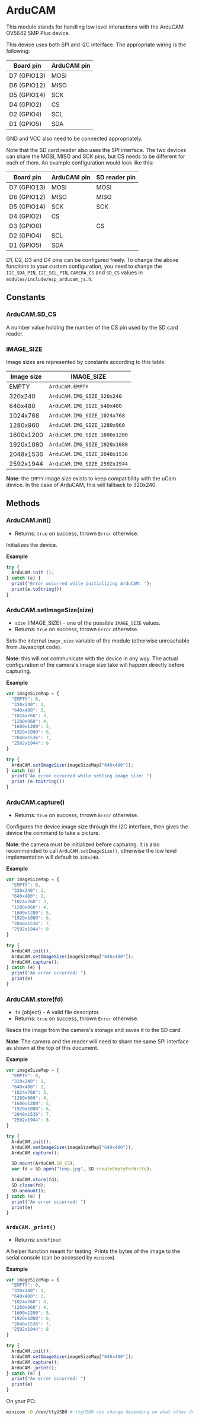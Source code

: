# ArduCAM

This module stands for handling low level interactions with the ArduCAM OV5642 5MP Plus device.

This device uses both SPI and I2C interface. The appropriate wiring is the following:

| Board pin | ArduCAM pin |
| ------ | ------ |
| D7 (GPIO13) | MOSI |
| D6 (GPIO12) | MISO |
| D5 (GPIO14) | SCK |
| D4 (GPIO2) | CS |
| D2 (GPIO4) | SCL |
| D1 (GPIO5) | SDA |

GND and VCC also need to be connected appropriately.

Note that the SD card reader also uses the SPI interface. The two devices can share the MOSI, MISO and SCK pins, but CS needs to be different for each of them. An example configuration would look like this:

| Board pin | ArduCAM pin | SD reader pin |
| ------ | ------ | ------ |
| D7 (GPIO13) | MOSI | MOSI |
| D6 (GPIO12) | MISO | MISO |
| D5 (GPIO14) | SCK | SCK |
| D4 (GPIO2) | CS |  |
| D3 (GPIO0) |  | CS |
| D2 (GPIO4) | SCL |  |
| D1 (GPIO5) | SDA |  |

D1, D2, D3 and D4 pins can be configured freely. To change the above functions to your custom configuration, you need to change the `I2C_SDA_PIN`, `I2C_SCL_PIN`, `CAMERA_CS` and `SD_CS` values in `modules/include/esp_arducam_js.h`.

## Constants

### ArduCAM.SD_CS

A number value holding the number of the CS pin used by the SD card reader.

### IMAGE_SIZE

Image sizes are represented by constants according to this table:

| Image size | IMAGE_SIZE |
| ---------- | -------- |
| EMPTY | `ArduCAM.EMPTY` |
| 320x240 | `ArduCAM.IMG_SIZE_320x240` |
| 640x480 | `ArduCAM.IMG_SIZE_640x480` |
| 1024x768 | `ArduCAM.IMG_SIZE_1024x768` |
| 1280x960 | `ArduCAM.IMG_SIZE_1280x960` |
| 1600x1200 | `ArduCAM.IMG_SIZE_1600x1200` |
| 1920x1080 | `ArduCAM.IMG_SIZE_1920x1080` |
| 2048x1536 | `ArduCAM.IMG_SIZE_2048x1536` |
| 2592x1944 | `ArduCAM.IMG_SIZE_2592x1944` |

**Note**: the `EMPTY` image size exists to keep compatibility with the uCam device. In the case of ArduCAM, this will fallback to 320x240.

## Methods

### ArduCAM.init()
  - Returns: `true` on success, thrown `Error` otherwise.

  Initializes the device.

**Example**

```js
try {
  ArduCAM.init ();
} catch (e) {
  print("Error occurred while initializing ArduCAM: ");
  print(e.toString())
}
````

### ArduCAM.setImageSize(size)
  - `size` {IMAGE_SIZE} - one of the possible `IMAGE_SIZE` values.
  - Returns: `true` on success, thrown `Error` otherwise.

  Sets the internal `image_size` variable of the module (otherwise unreachable from Javascript code).

**Note**: this will not communicate with the device in any way. The actual configuration of the camera's image size take will happen directly before capturing.

**Example**

```js
var imageSizeMap = {
  "EMPTY": 0,
  "320x240": 1,
  "640x480": 2,
  "1024x768": 3,
  "1280x960": 4,
  "1600x1200": 5,
  "1920x1080": 6,
  "2048x1536": 7,
  "2592x1944": 8
}

try {
  ArduCAM.setImageSize(imageSizeMap["640x480"]);
} catch (e) {
  print("An error occurred while setting image size: ")
  print (e.toString())
}
```

### ArduCAM.capture()
  - Returns: `true` on success, thrown `Error` otherwise.

  Configures the device image size through the I2C interface, then gives the device the command to take a picture.

**Note**: the camera must be initialized before capturing. It is also recommended to call `ArduCAM.setImageSize()`, otherwise the low level implementation will default to `320x240`.

**Example**

```js
var imageSizeMap = {
  "EMPTY": 0,
  "320x240": 1,
  "640x480": 2,
  "1024x768": 3,
  "1280x960": 4,
  "1600x1200": 5,
  "1920x1080": 6,
  "2048x1536": 7,
  "2592x1944": 8
}

try {
  ArduCAM.init();
  ArduCAM.setImageSize(imageSizeMap["640x480"]);
  ArduCAM.capture();
} catch (e) {
  print("An error occurred: ")
  print(e)
}
```

### ArduCAM.store(fd)
  - `fd` {object} - A valid file descriptor.
  - Returns: `true` on success, thrown `Error` otherwise.

  Reads the image from the camera's storage and saves it to the SD card.

**Note**: The camera and the reader will need to share the same SPI interface as shown at the top of this document.

**Example**

```js
var imageSizeMap = {
  "EMPTY": 0,
  "320x240": 1,
  "640x480": 2,
  "1024x768": 3,
  "1280x960": 4,
  "1600x1200": 5,
  "1920x1080": 6,
  "2048x1536": 7,
  "2592x1944": 8
}

try {
  ArduCAM.init();
  ArduCAM.setImageSize(imageSizeMap["640x480"]);
  ArduCAM.capture();

  SD.mount(ArduCAM.SD_CS);
  var fd = SD.open("temp.jpg", SD.createEmptyForWrite);

  ArduCAM.store(fd);
  SD.close(fd);
  SD.unmount();
} catch (e) {
  print("An error occurred: ")
  print(e)
}
```

### `ArduCAM._print()`
  - Returns: `undefined`

  A helper function meant for testing. Prints the bytes of the image to the serial console (can be accessed by `minicom`).

**Example**

```js
var imageSizeMap = {
  "EMPTY": 0,
  "320x240": 1,
  "640x480": 2,
  "1024x768": 3,
  "1280x960": 4,
  "1600x1200": 5,
  "1920x1080": 6,
  "2048x1536": 7,
  "2592x1944": 8
}

try {
  ArduCAM.init();
  ArduCAM.setImageSize(imageSizeMap["640x480"]);
  ArduCAM.capture();
  ArduCAM._print();
} catch (e) {
  print("An error occurred: ")
  print(e)
}
```

On your PC:
```sh
minicom -D /dev/ttyUSB0 # ttyUSB0 can change depending on what other devices you have plugged in
```
